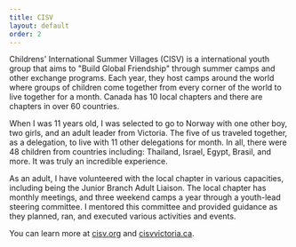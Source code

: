```yaml
---
title: CISV
layout: default
order: 2
---
```

Childrens' International Summer Villages (CISV) is a international youth group that aims to "Build Global Friendship" through summer camps and other exchange programs. Each year, they host camps around the world where groups of children come together from every corner of the world to live together for a month. Canada has 10 local chapters and there are chapters in over 60 countries.

When I was 11 years old, I was selected to go to Norway with one other boy, two girls, and an adult leader from Victoria. The five of us traveled together, as a delegation, to live with 11 other delegations for month. In all, there were 48 children from countries including: Thailand, Israel, Egypt, Brasil, and more. It was truly an incredible experience.

As an adult, I have volunteered with the local chapter in various capacities, including being the Junior Branch Adult Liaison. The local chapter has monthly meetings, and three weekend camps a year through a youth-lead steering committee. I mentored this committee and provided guidance as they planned, ran, and executed various activities and events.

You can learn more at [cisv.org](http://cisv.org) and [cisvvictoria.ca](http://cisvvictoria.ca).
